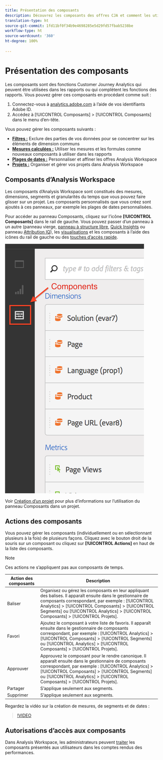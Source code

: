 ```yaml
---
title: Présentation des composants
description: Découvrez les composants des offres CJA et comment les utiliser dans la création de rapports.
translation-type: ht
source-git-commit: 1fd11bf0f34b9e4698285e5d29fd57fbab5238be
workflow-type: ht
source-wordcount: '360'
ht-degree: 100%

---
```



# Présentation des composants

Les composants sont des fonctions Customer Journey Analytics qui peuvent être utilisées dans les rapports ou qui complètent les fonctions des rapports. Vous pouvez gérer ces composants en procédant comme suit :

1. Connectez-vous à [analytics.adobe.com](https://analytics.adobe.com) à l’aide de vos identifiants Adobe ID.
2. Accédez à [!UICONTROL Composants] > [!UICONTROL Composants] dans le menu d’en-tête.

Vous pouvez gérer les composants suivants :

* [**Filtres :**](filters/filters-overview.md) Exclure des parties de vos données pour se concentrer sur les éléments de dimension communs
* [**Mesures calculées :**](calc-metrics/calc-metr-overview.md) Utiliser les mesures et les formules comme nouveaux composants à utiliser dans les rapports
* [**Plages de dates :**](date-ranges/overview.md) Personnaliser et affiner les offres Analysis Workspace
* [**Projets :**](/help/analysis-workspace/home.md) Organiser et gérer vos projets dans Analysis Workspace

## Composants d’Analysis Workspace

Les composants d’Analysis Workspace sont constitués des mesures, dimensions, segments et granularités du temps que vous pouvez faire glisser sur un projet. Les composants personnalisés que vous créez sont ajoutés à ces panneaux, par exemple les plages de dates personnalisées.

Pour accéder au panneau Composants, cliquez sur l’icône **[!UICONTROL Composants]** dans le rail de gauche. Vous pouvez passer d’un panneau à un autre (panneau vierge, [panneau à structure libre](/help/analysis-workspace/visualizations/freeform-table/freeform-table.md), [Quick Insights](/help/analysis-workspace/c-panels/quickinsight.md) ou panneau [Attribution IQ](/help/analysis-workspace/c-panels/attribution.md)), les [visualisations](/help/analysis-workspace/visualizations/freeform-analysis-visualizations.md) et les composants à l’aide des icônes du rail de gauche ou des [touches d’accès rapide](/help/analysis-workspace/build-workspace-project/fa-shortcut-keys.md).

![](assets/components.png)

Voir [Création d’un projet](/help/analysis-workspace/home.md) pour plus d’informations sur l’utilisation du panneau Composants dans un projet.

## Actions des composants

Vous pouvez gérer les composants (individuellement ou en sélectionnant plusieurs à la fois) de plusieurs façons. Cliquez avec le bouton droit de la souris sur un composant ou cliquez sur **[!UICONTROL Actions]** en haut de la liste des composants.

>[!NOTE]
>
>Ces actions ne s’appliquent pas aux composants de temps.

| Action des composants | Description |
| --- | --- |
| Baliser | Organisez ou gérez les composants en leur appliquant des balises. Il apparaît ensuite dans le gestionnaire de composants correspondant, par exemple : [!UICONTROL Analytics] > [!UICONTROL Composants] > [!UICONTROL Segments] ou [!UICONTROL Analytics] > [!UICONTROL Composants] > [!UICONTROL Projets]. |
| Favori | Ajoutez le composant à votre liste de favoris. Il apparaît ensuite dans le gestionnaire de composants correspondant, par exemple : [!UICONTROL Analytics] > [!UICONTROL Composants] > [!UICONTROL Segments] ou [!UICONTROL Analytics] > [!UICONTROL Composants] > [!UICONTROL Projets]. |
| Approuver | Approuvez le composant pour le rendre canonique. Il apparaît ensuite dans le gestionnaire de composants correspondant, par exemple : [!UICONTROL Analytics] > [!UICONTROL Composants] > [!UICONTROL Segments] ou [!UICONTROL Analytics] > [!UICONTROL Composants] > [!UICONTROL Projets]. |
| Partager | S’applique seulement aux segments. |
| Supprimer | S’applique seulement aux segments. |

Regardez la vidéo sur la création de mesures, de segments et de dates :

>[!VIDEO](https://video.tv.adobe.com/v/23979)

## Autorisations dʼaccès aux composants

Dans Analysis Workspace, les administrateurs peuvent [traiter](/help/analysis-workspace/curate-share/curate.md) les composants présentés aux utilisateurs dans les comptes rendus des performances.
